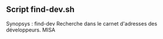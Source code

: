﻿## Script find-dev.sh
Synopsys : find-dev <devname>
Recherche <devname> dans le carnet d'adresses des développeurs.
MISA